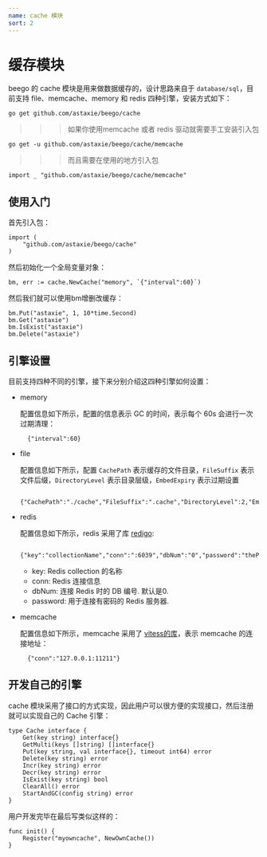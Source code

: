 ```yaml
---
name: cache 模块
sort: 2
---
```


# 缓存模块

beego 的 cache 模块是用来做数据缓存的，设计思路来自于 `database/sql`，目前支持 file、memcache、memory 和 redis 四种引擎，安装方式如下：

	go get github.com/astaxie/beego/cache
	
>>>如果你使用memcache 或者 redis 驱动就需要手工安装引入包

	go get -u github.com/astaxie/beego/cache/memcache
	
>>>而且需要在使用的地方引入包

    import _ "github.com/astaxie/beego/cache/memcache"			
## 使用入门

首先引入包：

	import (
		"github.com/astaxie/beego/cache"
	)

然后初始化一个全局变量对象：

	bm, err := cache.NewCache("memory", `{"interval":60}`)

然后我们就可以使用bm增删改缓存：

	bm.Put("astaxie", 1, 10*time.Second)
	bm.Get("astaxie")
	bm.IsExist("astaxie")
	bm.Delete("astaxie")

## 引擎设置

目前支持四种不同的引擎，接下来分别介绍这四种引擎如何设置：

- memory

	配置信息如下所示，配置的信息表示 GC 的时间，表示每个 60s 会进行一次过期清理：
	
		{"interval":60}													
- file

	配置信息如下所示，配置 `CachePath` 表示缓存的文件目录，`FileSuffix` 表示文件后缀，`DirectoryLevel` 表示目录层级，`EmbedExpiry` 表示过期设置
	
		{"CachePath":"./cache","FileSuffix":".cache","DirectoryLevel":2,"EmbedExpiry":120}
		
- redis

	配置信息如下所示，redis 采用了库 [redigo](https://github.com/garyburd/redigo/tree/master/redis):
	
		{"key":"collectionName","conn":":6039","dbNum":"0","password":"thePassWord"}
	
	* key: Redis collection 的名称
	* conn: Redis 连接信息
	* dbNum: 连接 Redis 时的 DB 编号. 默认是0.
	* password: 用于连接有密码的 Redis 服务器.

		
- memcache

	配置信息如下所示，memcache 采用了 [vitess的库](https://github.com/youtube/vitess/tree/master/go/memcache)，表示 memcache 的连接地址：	
	
		{"conn":"127.0.0.1:11211"}	
		
## 开发自己的引擎

cache 模块采用了接口的方式实现，因此用户可以很方便的实现接口，然后注册就可以实现自己的 Cache 引擎：

	type Cache interface {
		Get(key string) interface{}
        GetMulti(keys []string) []interface{}
		Put(key string, val interface{}, timeout int64) error
		Delete(key string) error
		Incr(key string) error
		Decr(key string) error
		IsExist(key string) bool
		ClearAll() error
		StartAndGC(config string) error
	}		

用户开发完毕在最后写类似这样的：

	func init() {
		Register("myowncache", NewOwnCache())
	}
		
